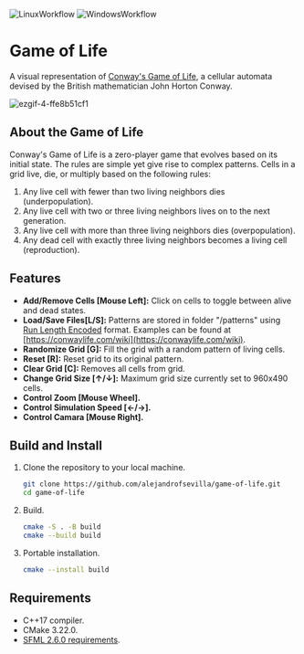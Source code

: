 ![LinuxWorkflow](https://github.com/alejandrofsevilla/game-of-life/actions/workflows/Linux.yml/badge.svg) ![WindowsWorkflow](https://github.com/alejandrofsevilla/game-of-life/actions/workflows/Windows.yml/badge.svg)
# Game of Life

A visual representation of [Conway's Game of Life](https://en.wikipedia.org/wiki/Conway%27s_Game_of_Life), a cellular automata devised by the British mathematician John Horton Conway.

![ezgif-4-ffe8b51cf1](https://github.com/alejandrofsevilla/game-of-life/assets/110661590/2f0afaf2-a0fe-45b1-b5d5-be2378734f2b)

## About the Game of Life

Conway's Game of Life is a zero-player game that evolves based on its initial state. The rules are simple yet give rise to complex patterns. Cells in a grid live, die, or multiply based on the following rules:
1. Any live cell with fewer than two living neighbors dies (underpopulation).
2. Any live cell with two or three living neighbors lives on to the next generation.
3. Any live cell with more than three living neighbors dies (overpopulation).
4. Any dead cell with exactly three living neighbors becomes a living cell (reproduction).

## Features

- **Add/Remove Cells [Mouse Left]:** Click on cells to toggle between alive and dead states.
- **Load/Save Files[L/S]:** Patterns are stored in folder "/patterns" using [Run Length Encoded](https://conwaylife.com/wiki/Run_Length_Encoded) format. Examples can be found at [https://conwaylife.com/wiki](https://conwaylife.com/wiki).
- **Randomize Grid [G]:** Fill the grid with a random pattern of living cells.
- **Reset [R]:** Reset grid to its original pattern.
- **Clear Grid [C]:** Removes all cells from grid.
- **Change Grid Size [↑/↓]:** Maximum grid size currently set to 960x490 cells.
- **Control Zoom [Mouse Wheel].**
- **Control Simulation Speed [←/→].**
- **Control Camara [Mouse Right].**

## Build and Install

1. Clone the repository to your local machine.
   ```bash
   git clone https://github.com/alejandrofsevilla/game-of-life.git
   cd game-of-life
2. Build.
   ```bash
   cmake -S . -B build
   cmake --build build
3. Portable installation.
   ```bash
   cmake --install build

## Requirements
* C++17 compiler.
* CMake 3.22.0.
* [SFML 2.6.0 requirements](https://www.sfml-dev.org/tutorials/2.6/start-cmake.php#requirements).
